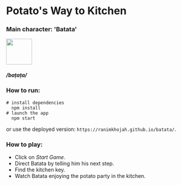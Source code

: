 # Potato's Way to Kitchen

### Main character: 'Batata' 

<img src="https://i.imgur.com/zCqQtnF.png" width="70" hight="80"/>

##### /baṭaṭa/

### How to run:

```shell
# install dependencies
  npm install
# launch the app
  npm start
```
or use the deployed version: `https://ranimkhojah.github.io/batata/`.


### How to play:
- Click on _Start Game_.
- Direct Batata by telling him his next step.
- Find the kitchen key.
- Watch Batata enjoying the potato party in the kitchen.
